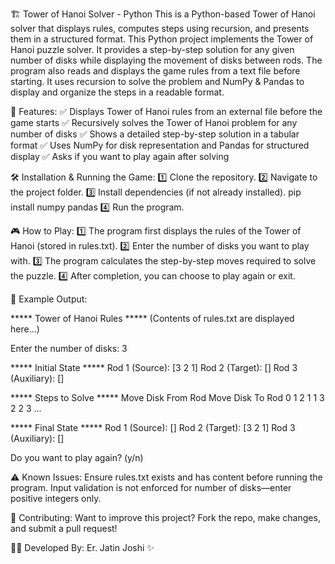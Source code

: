🏗️ Tower of Hanoi Solver - Python
This is a Python-based Tower of Hanoi solver that displays rules, computes steps using recursion, and presents them in a structured format.
This Python project implements the Tower of Hanoi puzzle solver. It provides a step-by-step solution for any given number of disks while displaying the movement of disks between rods. The program also reads and displays the game rules from a text file before starting.
It uses recursion to solve the problem and NumPy & Pandas to display and organize the steps in a readable format.

🚀 Features:
✅ Displays Tower of Hanoi rules from an external file before the game starts
✅ Recursively solves the Tower of Hanoi problem for any number of disks
✅ Shows a detailed step-by-step solution in a tabular format
✅ Uses NumPy for disk representation and Pandas for structured display
✅ Asks if you want to play again after solving

🛠 Installation & Running the Game:
1️⃣ Clone the repository.
2️⃣ Navigate to the project folder.
3️⃣ Install dependencies (if not already installed).
    pip install numpy pandas
4️⃣ Run the program.

🎮 How to Play:
1️⃣ The program first displays the rules of the Tower of Hanoi (stored in rules.txt).
2️⃣ Enter the number of disks you want to play with.
3️⃣ The program calculates the step-by-step moves required to solve the puzzle.
4️⃣ After completion, you can choose to play again or exit.

📌 Example Output:

***** Tower of Hanoi Rules *****
(Contents of rules.txt are displayed here...)

Enter the number of disks: 3

***** Initial State *****
Rod 1 (Source): [3 2 1]
Rod 2 (Target): []
Rod 3 (Auxiliary): []

***** Steps to Solve *****
   Move Disk From Rod  Move Disk To Rod
0                      1                      2
1                      1                      3
2                      2                      3
...

***** Final State *****
Rod 1 (Source): []
Rod 2 (Target): [3 2 1]
Rod 3 (Auxiliary): []

Do you want to play again? (y/n)

⚠️ Known Issues:
Ensure rules.txt exists and has content before running the program.
Input validation is not enforced for number of disks—enter positive integers only.

🤝 Contributing:
Want to improve this project? Fork the repo, make changes, and submit a pull request!


👨‍💻 Developed By:
Er. Jatin Joshi ✨
